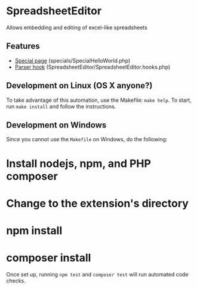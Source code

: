 # SpreadsheetEditor

Allows embedding and editing of excel-like spreadsheets

## Features

 * [Special page](https://www.mediawiki.org/wiki/Manual:Special_pages) (specials/SpecialHelloWorld.php)
 * [Parser hook](https://www.mediawiki.org/wiki/Manual:Parser_functions) (SpreadsheetEditor/SpreadsheetEditor.hooks.php)


## Development on Linux (OS X anyone?)
To take advantage of this automation, use the Makefile: `make help`. To start,
run `make install` and follow the instructions.

## Development on Windows
Since you cannot use the `Makefile` on Windows, do the following:

  # Install nodejs, npm, and PHP composer
  # Change to the extension's directory
  # npm install
  # composer install

Once set up, running `npm test` and `composer test` will run automated code checks.
